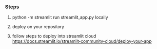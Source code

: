 ### Steps

1. python -m streamlit run streamlit_app.py locally

2. deploy on your repository

3. follow steps to deploy into streamlit cloud https://docs.streamlit.io/streamlit-community-cloud/deploy-your-app
